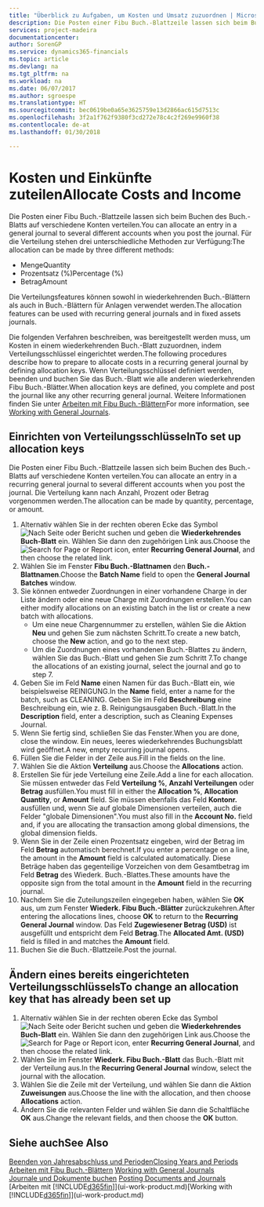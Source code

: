 ```yaml
---
title: "Überblick zu Aufgaben, um Kosten und Umsatz zuzuordnen | Microsoft Docs"
description: Die Posten einer Fibu Buch.-Blattzeile lassen sich beim Buchen des Buch.-Blatts auf verschiedene Konten verteilen.
services: project-madeira
documentationcenter: 
author: SorenGP
ms.service: dynamics365-financials
ms.topic: article
ms.devlang: na
ms.tgt_pltfrm: na
ms.workload: na
ms.date: 06/07/2017
ms.author: sgroespe
ms.translationtype: HT
ms.sourcegitcommit: bec0619be0a65e3625759e13d2866ac615d7513c
ms.openlocfilehash: 3f2a1f762f9380f3cd272e78c4c2f269e9960f38
ms.contentlocale: de-at
ms.lasthandoff: 01/30/2018

---
```

# <a name="allocate-costs-and-income"></a><span data-ttu-id="e7e33-103">Kosten und Einkünfte zuteilen</span><span class="sxs-lookup"><span data-stu-id="e7e33-103">Allocate Costs and Income</span></span>
<span data-ttu-id="e7e33-104">Die Posten einer Fibu Buch.-Blattzeile lassen sich beim Buchen des Buch.-Blatts auf verschiedene Konten verteilen.</span><span class="sxs-lookup"><span data-stu-id="e7e33-104">You can allocate an entry in a general journal to several different accounts when you post the journal.</span></span> <span data-ttu-id="e7e33-105">Für die Verteilung stehen drei unterschiedliche Methoden zur Verfügung:</span><span class="sxs-lookup"><span data-stu-id="e7e33-105">The allocation can be made by three different methods:</span></span>

* <span data-ttu-id="e7e33-106">Menge</span><span class="sxs-lookup"><span data-stu-id="e7e33-106">Quantity</span></span>
* <span data-ttu-id="e7e33-107">Prozentsatz (%)</span><span class="sxs-lookup"><span data-stu-id="e7e33-107">Percentage (%)</span></span>
* <span data-ttu-id="e7e33-108">Betrag</span><span class="sxs-lookup"><span data-stu-id="e7e33-108">Amount</span></span>

<span data-ttu-id="e7e33-109">Die Verteilungsfeatures können sowohl in wiederkehrenden Buch.-Blättern als auch in Buch.-Blättern für Anlagen verwendet werden.</span><span class="sxs-lookup"><span data-stu-id="e7e33-109">The allocation features can be used with recurring general journals and in fixed assets journals.</span></span>
<!--You can also distribute the cost or revenue of a line to an intercompany partner when you post a sales or purchase document. When you post the document, a line will be posted in your general journal, and a corresponding line will be created in the intercompany outbox.-->

<span data-ttu-id="e7e33-110">Die folgenden Verfahren beschreiben, was bereitgestellt werden muss, um Kosten in einem wiederkehrenden Buch.-Blatt zuzuordnen, indem Verteilungsschlüssel eingerichtet werden.</span><span class="sxs-lookup"><span data-stu-id="e7e33-110">The following procedures describe how to prepare to allocate costs in a recurring general journal by defining allocation keys.</span></span> <span data-ttu-id="e7e33-111">Wenn Verteilungsschlüssel definiert werden, beenden und buchen Sie das Buch.-Blatt wie alle anderen wiederkehrenden Fibu Buch.-Blätter.</span><span class="sxs-lookup"><span data-stu-id="e7e33-111">When allocation keys are defined, you complete and post the journal like any other recurring general journal.</span></span> <span data-ttu-id="e7e33-112">Weitere Informationen finden Sie unter [Arbeiten mit Fibu Buch.-Blättern](ui-work-general-journals.md)</span><span class="sxs-lookup"><span data-stu-id="e7e33-112">For more information, see [Working with General Journals](ui-work-general-journals.md).</span></span>

## <a name="to-set-up-allocation-keys"></a><span data-ttu-id="e7e33-113">Einrichten von Verteilungsschlüsseln</span><span class="sxs-lookup"><span data-stu-id="e7e33-113">To set up allocation keys</span></span>
<span data-ttu-id="e7e33-114">Die Posten einer Fibu Buch.-Blattzeile lassen sich beim Buchen des Buch.-Blatts auf verschiedene Konten verteilen.</span><span class="sxs-lookup"><span data-stu-id="e7e33-114">You can allocate an entry in a recurring general journal to several different accounts when you post the journal.</span></span> <span data-ttu-id="e7e33-115">Die Verteilung kann nach Anzahl, Prozent oder Betrag vorgenommen werden.</span><span class="sxs-lookup"><span data-stu-id="e7e33-115">The allocation can be made by quantity, percentage, or amount.</span></span>
1. <span data-ttu-id="e7e33-116">Alternativ wählen Sie in der rechten oberen Ecke das Symbol ![Nach Seite oder Bericht suchen](media/ui-search/search_small.png "Nach Seite oder Bericht suchen") und geben die **Wiederkehrendes Buch-Blatt** ein. Wählen Sie dann den zugehörigen Link aus.</span><span class="sxs-lookup"><span data-stu-id="e7e33-116">Choose the ![Search for Page or Report](media/ui-search/search_small.png "Search for Page or Report icon") icon, enter **Recurring General Journal**, and then choose the related link.</span></span>
2. <span data-ttu-id="e7e33-117">Wählen Sie im Fenster **Fibu Buch.-Blattnamen** den **Buch.-Blattnamen**.</span><span class="sxs-lookup"><span data-stu-id="e7e33-117">Choose the **Batch Name** field to open the **General Journal Batches** window.</span></span>
3. <span data-ttu-id="e7e33-118">Sie können entweder Zuordnungen in einer vorhandene Charge in der Liste ändern oder eine neue Charge mit Zuordnungen erstellen.</span><span class="sxs-lookup"><span data-stu-id="e7e33-118">You can either modify allocations on an existing batch in the list or create a new batch with allocations.</span></span>
   * <span data-ttu-id="e7e33-119">Um eine neue Chargennummer zu erstellen, wählen Sie die Aktion **Neu** und gehen Sie zum nächsten Schritt.</span><span class="sxs-lookup"><span data-stu-id="e7e33-119">To create a new batch, choose the **New** action, and go to the next step.</span></span>
   * <span data-ttu-id="e7e33-120">Um die Zuordnungen eines vorhandenen Buch.-Blattes zu ändern, wählen Sie das Buch.-Blatt und gehen Sie zum Schritt 7.</span><span class="sxs-lookup"><span data-stu-id="e7e33-120">To change the allocations of an existing journal, select the journal and go to step 7.</span></span>    
4. <span data-ttu-id="e7e33-121">Geben Sie im Feld **Name** einen Namen für das Buch.-Blatt ein, wie beispielsweise REINIGUNG.</span><span class="sxs-lookup"><span data-stu-id="e7e33-121">In the **Name** field, enter a name for the batch, such as CLEANING.</span></span> <span data-ttu-id="e7e33-122">Geben Sie im Feld **Beschreibung** eine Beschreibung ein, wie z. B. Reinigungsausgaben Buch.-Blatt.</span><span class="sxs-lookup"><span data-stu-id="e7e33-122">In the **Description** field, enter a description, such as Cleaning Expenses Journal.</span></span>
5. <span data-ttu-id="e7e33-123">Wenn Sie fertig sind, schließen Sie das Fenster.</span><span class="sxs-lookup"><span data-stu-id="e7e33-123">When you are done, close the window.</span></span> <span data-ttu-id="e7e33-124">Ein neues, leeres wiederkehrendes Buchungsblatt wird geöffnet.</span><span class="sxs-lookup"><span data-stu-id="e7e33-124">A new, empty recurring journal opens.</span></span>
6. <span data-ttu-id="e7e33-125">Füllen Sie die Felder in der Zeile aus.</span><span class="sxs-lookup"><span data-stu-id="e7e33-125">Fill in the fields on the line.</span></span>
7. <span data-ttu-id="e7e33-126">Wählen Sie die Aktion **Verteilung** aus.</span><span class="sxs-lookup"><span data-stu-id="e7e33-126">Choose the **Allocations** action.</span></span>
8. <span data-ttu-id="e7e33-127">Erstellen Sie für jede Verteilung eine Zeile.</span><span class="sxs-lookup"><span data-stu-id="e7e33-127">Add a line for each allocation.</span></span> <span data-ttu-id="e7e33-128">Sie müssen entweder das Feld **Verteilung %**, **Anzahl Verteilungen** oder **Betrag** ausfüllen.</span><span class="sxs-lookup"><span data-stu-id="e7e33-128">You must fill in either the **Allocation %**, **Allocation Quantity**, or **Amount** field.</span></span> <span data-ttu-id="e7e33-129">Sie müssen ebenfalls das Feld **Kontonr.** ausfüllen und, wenn Sie auf globale Dimensionen verteilen, auch die Felder "globale Dimensionen".</span><span class="sxs-lookup"><span data-stu-id="e7e33-129">You must also fill in the **Account No.** field and, if you are allocating the transaction among global dimensions, the global dimension fields.</span></span>
9. <span data-ttu-id="e7e33-130">Wenn Sie in der Zeile einen Prozentsatz eingeben, wird der Betrag im Feld **Betrag** automatisch berechnet.</span><span class="sxs-lookup"><span data-stu-id="e7e33-130">If you enter a percentage on a line, the amount in the **Amount** field is calculated automatically.</span></span> <span data-ttu-id="e7e33-131">Diese Beträge haben das gegenteilige Vorzeichen von dem Gesamtbetrag im Feld **Betrag** des Wiederk. Buch.-Blattes.</span><span class="sxs-lookup"><span data-stu-id="e7e33-131">These amounts have the opposite sign from the total amount in the **Amount** field in the recurring journal.</span></span>
10. <span data-ttu-id="e7e33-132">Nachdem Sie die Zuteilungszeilen eingegeben haben, wählen Sie **OK** aus, um zum Fenster **Wiederk. Fibu Buch.-Blätter** zurückzukehren.</span><span class="sxs-lookup"><span data-stu-id="e7e33-132">After entering the allocations lines, choose **OK** to return to the **Recurring General Journal** window.</span></span> <span data-ttu-id="e7e33-133">Das Feld **Zugewiesener Betrag (USD)** ist ausgefüllt und entspricht dem Feld **Betrag**.</span><span class="sxs-lookup"><span data-stu-id="e7e33-133">The **Allocated Amt. (USD)** field is filled in and matches the **Amount** field.</span></span>
11. <span data-ttu-id="e7e33-134">Buchen Sie die Buch.-Blattzeile.</span><span class="sxs-lookup"><span data-stu-id="e7e33-134">Post the journal.</span></span>

## <a name="to-change-an-allocation-key-that-has-already-been-set-up"></a><span data-ttu-id="e7e33-135">Ändern eines bereits eingerichteten Verteilungsschlüssels</span><span class="sxs-lookup"><span data-stu-id="e7e33-135">To change an allocation key that has already been set up</span></span>
1. <span data-ttu-id="e7e33-136">Alternativ wählen Sie in der rechten oberen Ecke das Symbol ![Nach Seite oder Bericht suchen](media/ui-search/search_small.png "Nach Seite oder Bericht suchen") und geben die **Wiederkehrendes Buch-Blatt** ein. Wählen Sie dann den zugehörigen Link aus.</span><span class="sxs-lookup"><span data-stu-id="e7e33-136">Choose the ![Search for Page or Report](media/ui-search/search_small.png "Search for Page or Report icon") icon, enter **Recurring General Journal**, and then choose the related link.</span></span>
2. <span data-ttu-id="e7e33-137">Wählen Sie im Fenster **Wiederk. Fibu Buch.-Blatt** das Buch.-Blatt mit der Verteilung aus.</span><span class="sxs-lookup"><span data-stu-id="e7e33-137">In the **Recurring General Journal** window, select the journal with the allocation.</span></span>
3. <span data-ttu-id="e7e33-138">Wählen Sie die Zeile mit der Verteilung, und wählen Sie dann die Aktion **Zuweisungen** aus.</span><span class="sxs-lookup"><span data-stu-id="e7e33-138">Choose the line with the allocation, and then choose **Allocations** action.</span></span>
4. <span data-ttu-id="e7e33-139">Ändern Sie die relevanten Felder und wählen Sie dann die Schaltfläche **OK** aus.</span><span class="sxs-lookup"><span data-stu-id="e7e33-139">Change the relevant fields, and then choose the **OK** button.</span></span>

## <a name="see-also"></a><span data-ttu-id="e7e33-140">Siehe auch</span><span class="sxs-lookup"><span data-stu-id="e7e33-140">See Also</span></span>
[<span data-ttu-id="e7e33-141">Beenden von Jahresabschluss und Perioden</span><span class="sxs-lookup"><span data-stu-id="e7e33-141">Closing Years and Periods</span></span>](year-close-years-periods.md)  
<span data-ttu-id="e7e33-142">[Arbeiten mit Fibu Buch.-Blättern](ui-work-general-journals.md)  </span><span class="sxs-lookup"><span data-stu-id="e7e33-142">[Working with General Journals](ui-work-general-journals.md)  </span></span>  
<span data-ttu-id="e7e33-143">[Journale und Dokumente buchen](ui-post-documents-journals.md)  </span><span class="sxs-lookup"><span data-stu-id="e7e33-143">[Posting Documents and Journals](ui-post-documents-journals.md)  </span></span>  
<span data-ttu-id="e7e33-144">[Arbeiten mit [!INCLUDE[d365fin](includes/d365fin_md.md)]](ui-work-product.md)</span><span class="sxs-lookup"><span data-stu-id="e7e33-144">[Working with [!INCLUDE[d365fin](includes/d365fin_md.md)]](ui-work-product.md)</span></span>

